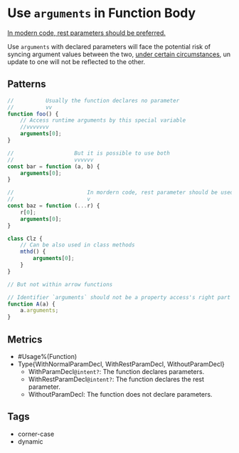 # Use `arguments` in Function Body

[In modern code, rest parameters should be preferred.](https://developer.mozilla.org/en-US/docs/Web/JavaScript/Reference/Functions/arguments#description)

Use `arguments` with declared parameters will face the potential risk of syncing argument
values between the
two, [under certain circumstances](https://developer.mozilla.org/en-US/docs/Web/JavaScript/Reference/Functions/arguments#assigning_to_indices),
un update to one will not be reflected to the
other. <!--TODO: Write script to explicitly detect this pattern-->

## Patterns

```js
//          Usually the function declares no parameter
//          vv
function foo() {
    // Access runtime arguments by this special variable
    //vvvvvvv
    arguments[0];
}

//                   But it is possible to use both
//                   vvvvvv
const bar = function (a, b) {
    arguments[0];
}

//                       In mordern code, rest parameter should be used
//                       v
const baz = function (...r) {
    r[0];
    arguments[0];
}

class Clz {
    // Can be also used in class methods
    mthd() {
        arguments[0];
    }
}

// But not within arrow functions

// Identifier `arguments` should not be a property access's right part
function A(a) {
    a.arguments;
}
```

## Metrics

* #Usage%(Function)
* Type{WithNormalParamDecl, WithRestParamDecl, WithoutParamDecl}
    * WithParamDecl`@intent?`: The function declares parameters.
    * WithRestParamDecl`@intent?`: The function declares the rest parameter.
    * WithoutParamDecl: The function does not declare parameters.

## Tags

* corner-case
* dynamic
